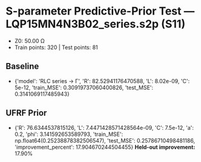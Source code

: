 # S-parameter Predictive-Prior Test — LQP15MN4N3B02_series.s2p (S11)
- Z0: 50.00 Ω
- Train points: 320  |  Test points: 81

## Baseline
- {'model': 'RLC series -> Γ', 'R': 82.52941176470588, 'L': 8.02e-09, 'C': 5e-12, 'train_MSE': 0.30919737060400826, 'test_MSE': 0.3141069117485943}

## UFRF Prior
- {'R': 76.6344537815126, 'L': 7.4471428571428564e-09, 'C': 7.5e-12, 'a': 0.2, 'phi': 3.141592653589793, 'train_MSE': np.float64(0.25238878382506547), 'test_MSE': 0.25786710498481186, 'improvement_percent': 17.904670244504455}
**Held-out improvement:** 17.90%